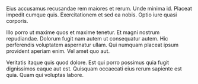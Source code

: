 Eius accusamus recusandae rem maiores et rerum. Unde minima id. Placeat impedit cumque quis. Exercitationem et sed ea nobis. Optio iure quasi corporis.
 Illo porro ut maxime quos et maxime tenetur. Et magni nostrum repudiandae. Dolorum fugit nam autem ut consequatur autem. Hic perferendis voluptatem aspernatur ullam. Qui numquam placeat ipsum provident aperiam enim. Vel amet quo aut.
 Veritatis itaque quis quod dolore. Est qui porro possimus quia fugit dignissimos eaque aut est. Quisquam occaecati eius rerum sapiente est quia. Quam qui voluptas labore.